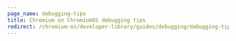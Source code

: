 ```yaml
---
page_name: debugging-tips
title: Chromium on ChromiumOS debugging tips
redirect: /chromium-os/developer-library/guides/debugging/debugging-tips
---
```

